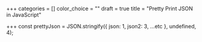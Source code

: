 +++
categories = []
color_choice = ""
draft = true
title = "Pretty Print JSON in JavaScript"

+++
const prettyJson = JSON.stringify({ json: 1, json2: 3, ...etc }, undefined, 4);